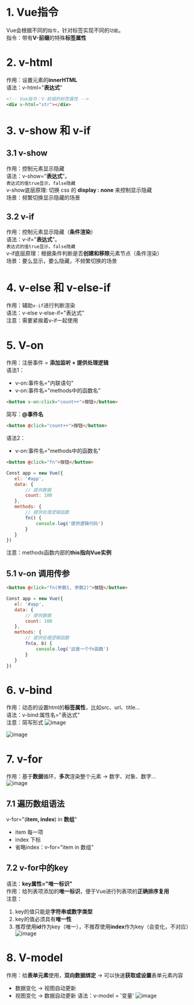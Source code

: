 # 1. Vue指令
Vue会根据不同的`指令`，针对标签实现不同的`功能`。  
指令：带有**V-前缀**的特殊**标签属性**  


# 2. v-html 
作用：设置元素的**innerHTML**  
语法：v-html="**表达式**"  
```HTML
<!-- Vue指令：V-前缀的标签属性 -->
<div v-html="str"></div>
```

# 3. v-show 和 v-if
## 3.1 v-show
作用：控制元素显示隐藏  
语法：v-show="**表达式**"。  
`表达式的值true显示，false隐藏`  
v-show底层原理: 切换 css 的 **display : none** 来控制显示隐藏  
场景：频繁切换显示隐藏的场景
## 3.2 v-if
作用：控制元素显示隐藏（**条件渲染**）  
语法：v-if="**表达式**"。  
`表达式的值true显示，false隐藏`  
v-if底层原理：根据条件判断是否**创建和移除**元素节点（条件渲染）  
场景：要么显示，要么隐藏，不频繁切换的场景


# 4. v-else 和 v-else-if
作用：辅助`v-if`进行判断渲染  
语法：v-else v-else-if="表达式"  
注意：需要紧挨着v-if一起使用


# 5. V-on
作用：注册事件 = **添加监听 + 提供处理逻辑**  
语法1：
 - v-on:事件名="内联语句"
 - v-on:事件名="methods中的函数名"
 ```HTML
 <button v-on:click="count++">按钮</button>
 ```
简写：**@事件名**
 ```HTML
 <button @click="count++">按钮</button>
 ```
语法2：
 - v-on:事件名="methods中的函数名"
 ```HTML
 <button @click="fn">按钮</button>
 ```
 ```JavaScript
 Const app = new Vue({
    el: '#app',
    data: {
        // 提供数据
        count: 100
    },
    methods: {
        // 提供处理逻辑函数
        fn() {
            console.log('提供逻辑代码')
        }
    }
 })
 ```
注意：methods函数内部的**this指向Vue实例**

## 5.1 v-on 调用传参 
 ```HTML
 <button @click="fn(参数1, 参数2)">按钮</button>
 ```
 ```JavaScript
 Const app = new Vue({
    el: '#app',
    data: {
        // 提供数据
        count: 100
    },
    methods: {
        // 提供处理逻辑函数
        fn(a, b) {
            console.log('这是一个fn函数')
        }
    }
 })
 ```

# 6. v-bind
作用：动态的设置html的**标签属性**，比如src、url、title...  
语法：v-bind:属性名="表达式"  
注意：简写形式
![image](https://github.com/Happy-jianghui/Frontend-Learning/assets/98568967/308169e2-71af-4c0d-98e8-f9fd2a1669b6)

![image](https://github.com/Happy-jianghui/Frontend-Learning/assets/98568967/e7672316-edf8-4fde-a4db-817c6c2430f6)



# 7. v-for
作用：基于**数据**循环，**多次**渲染整个元素 -> 数字、对象、数字...  
![image](https://github.com/Happy-jianghui/Frontend-Learning/assets/98568967/a36ec764-85e6-4cd7-bb71-68fa1c5f8bfc)

## 7.1 遍历数组语法 
v-for="(**item, index**) in **数组**"  
 - item 每一项
 - index 下标
 - 省略index：v-for="item in 数组"

## 7.2 v-for中的key
语法：**key属性="唯一标识"**  
作用：给列表项添加的**唯一标识**，便于Vue进行列表项的**正确排序复用**  
注意：  
1. key的值只能是**字符串或数字类型**
2. key的值必须具有**唯一性**
3. 推荐使用**id**作为key（唯一），不推荐使用**index**作为key（会变化，不对应）
![image](https://github.com/Happy-jianghui/Frontend-Learning/assets/98568967/13597d06-6452-43c5-a838-d91900053f88)


# 8. V-model
作用：给**表单元素**使用，**双向数据绑定** -> 可以快速**获取或设置**表单元素内容  
 - 数据变化 -> 视图自动更新
 - 视图变化 -> 数据自动更新
语法：v-model = '变量'
![image](https://github.com/Happy-jianghui/Frontend-Learning/assets/98568967/50c0771b-1e64-4b07-b380-621d5f9ccb7c)





